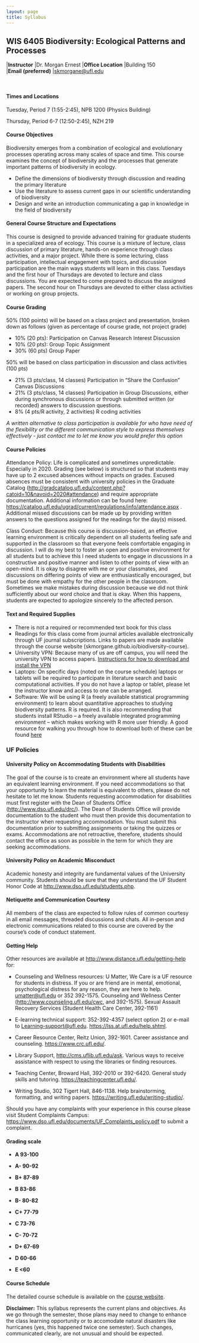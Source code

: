 ```yaml
---
layout: page
title: Syllabus
---
```


## WIS 6405 Biodiversity: Ecological Patterns and Processes

  |**Instructor**         |Dr. Morgan Ernest
  |**Office Location**    |Building 150          
  |**Email (preferred)**  |<skmorgane@ufl.edu>  
                                               
<br>
												 
#### **Times and Locations**

Tuesday, Period 7 (1:55-2:45), NPB 1200 (Physics Building)

Thursday, Period 6-7 (12:50-2:45), NZH 219

#### **Course Objectives**

Biodiversity emerges from a combination of ecological and evolutionary processes operating across many scales of space and time. This course examines the concept of biodiversity and the processes that generate important patterns of biodiversity in ecology.
*	Define the dimensions of biodiversity through discussion and reading the primary literature
*	Use the literature to assess current gaps in our scientific understanding of biodiversity
*	Design and write an introduction communicating a gap in knowledge in the field of biodiversity

#### **General Course Structure and Expectations**

This course is designed to provide advanced training for graduate students in a specialized area of ecology. This course is a mixture of lecture, class discussion of primary literature, hands-on experience through class activities, and a major project. While there is some lecturing, class participation, intellectual engagement with topics, and discussion participation are the main ways students will learn in this class. Tuesdays and the first hour of Thursdays are devoted to lecture and class discussions. You are expected to come prepared to discuss the assigned papers. The second hour on Thursdays are devoted to either class activities or working on group projects. 

#### **Course Grading**

50% (100 points) will be based on a class project and presentation, broken down as follows (given as percentage of course grade, not project grade)

* 10% (20 pts): Participation on Canvas Research Interest Discussion
* 10% (20 pts): Group Topic Assignment
* 30% (60 pts) Group Paper

50% will be based on class participation in discussion and class activities (100 pts)

* 21% (3 pts/class, 14 classes) Participation in “Share the Confusion” Canvas Discussions
* 21% (3 pts/class, 14 classes) Participation in Group Discussions, either during synchronous discussions or through submitted written (or recorded) answers to discussion questions.
* 8% (4 pts/R activity, 2 activities) R coding activities

*A written alternative to class participation is available for who have need of the flexibility or the different communication style to express themselves effectively - just contact me to let me know you would prefer this option*

#### **Course Policies**

Attendance Policy: Life is complicated and sometimes unpredictable. Especially in 2020. Grading (see below) is structured so that students may have up to 2 excused absences without impacts on grades. Excused absences must be consistent with university policies in the Graduate Catalog (http://gradcatalog.ufl.edu/content.php?catoid=10&navoid=2020#attendance) and require appropriate documentation.  Additional information can be found here: https://catalog.ufl.edu/ugrad/current/regulations/info/attendance.aspx . 
Additional missed discussions can be made up by providing written answers to the questions assigned for the readings for the day(s) missed. 

Class Conduct: Because this course is discussion-based, an effective learning environment is critically dependent on all students feeling safe and supported in the classroom so that everyone feels comfortable engaging in discussion. I will do my best to foster an open and positive environment for all students but to achieve this I need students to engage in discussions in a constructive and positive manner and listen to other points of view with an open-mind. It is okay to disagree with me or your classmates, and discussions on differing points of view are enthusiastically encouraged, but must be done with empathy for the other people in the classroom.  Sometimes we make mistakes during discussion because we did not think sufficiently about our word choice and that is okay. When this happens, students are expected to apologize sincerely to the affected person.

#### **Text and Required Supplies**
* There is not a required or recommended text book for this class
* Readings for this class come from journal articles available electronically through UF journal subscriptions. Links to papers are made available through the course website (skmorgane.github.io/biodiversity-course). 
* University VPN: Because many of us are off campus, you will need the university VPN to access papers. [Instructions for how to download and install the VPN](https://it.ufl.edu/ict/documentation/network-infrastructure/vpn/anyconnect-installation--configuration-guide/)
* Laptops: On specific days (noted on the course schedule) laptops or tablets will be required to participate in literature search and basic computational activities. If you do not have a laptop or tablet, please let the instructor know and access to one can be arranged.
* Software: We will be using R (a freely available statistical programming environment) to learn about quantitative approaches to studying biodiversity patterns. R is required. It is also recommending that students install RStudio – a freely available integrated programming environment – which makes working with R more user friendly. A good resource for walking you through how to download both of these can be found [here](http://datacarpentry.org/R-ecology-lesson/)

### **UF Policies**

#### **University Policy on Accommodating Students with Disabilities**

The goal of the course is to create an environment where all students have an equivalent learning environment. If you need accommodations so that your opportunity to learn the material is equivalent to others, please do not hesitate to let me know. Students requesting accommodation for disabilities must first register with the Dean of Students Office (http://www.dso.ufl.edu/drc/). The Dean of Students Office will provide documentation to the student who must then provide this documentation to the instructor when requesting accommodation. You must submit this documentation prior to submitting assignments or taking the quizzes or exams. Accommodations are not retroactive, therefore, students should contact the office as soon as possible in the term for which they are seeking accommodations.

#### **University Policy on Academic Misconduct**

Academic honesty and integrity are fundamental values of the University community. Students should be sure that they understand the UF Student Honor Code at http://www.dso.ufl.edu/students.php.

#### **Netiquette and Communication Courtesy**

All members of the class are expected to follow rules of common courtesy in all email messages, threaded discussions and chats. All in-person and electronic communications related to this course are covered by the course’s code of conduct statement.

#### **Getting Help**

Other resources are available at
http://www.distance.ufl.edu/getting-help for:

-   Counseling and Wellness resources: U Matter, We Care is a UF resource for students in distress. If you or are friend are in mental, emotional, psychological distress for any reason, they are here to help. umatter@ufl.edu or 352 392-1575. Counseling and Wellness Center (http://www.counseling.ufl.edu/cwc, and  392-1575). Sexual Assault Recovery Services (Student Health Care Center, 392-1161)

-   E-learning technical support: 352-392-4357 (select option 2) or e-mail to Learning-support@ufl.edu. https://lss.at.ufl.edu/help.shtml.
-   Career Resource Center, Reitz Union, 392-1601.  Career assistance and counseling. https://www.crc.ufl.edu/.
-   Library Support, http://cms.uflib.ufl.edu/ask. Various ways to receive assistance with respect to using the libraries or finding resources.
- Teaching Center, Broward Hall, 392-2010 or 392-6420. General study skills and tutoring. https://teachingcenter.ufl.edu/.
- Writing Studio, 302 Tigert Hall, 846-1138. Help brainstorming, formatting, and writing papers. https://writing.ufl.edu/writing-studio/.


Should you have any complaints with your experience in this course
please visit Student Complaints Campus: https://www.dso.ufl.edu/documents/UF_Complaints_policy.pdf to submit a
complaint.

#### **Grading scale**

-   **A 93-100**

-   **A- 90-92**

-   **B+ 87-89**

-   **B 83-86**

-   **B- 80-82**

-   **C+ 77-79**

-   **C 73-76**

-   **C- 70-72**

-   **D+ 67-69**

-   **D 60-66**

-   **E <60**


#### **Course Schedule**

The detailed course schedule is available on the [course website](https://skmorgane.github.io/biodiversity-course).

**Disclaimer:** This syllabus represents the current plans and
objectives. As we go through the semester, those plans may need to
change to enhance the class learning opportunity or to accomodate natural disasters like hurricanes 
(yes, this happened twice one semester). Such changes, communicated clearly, are not unusual and should be expected.
